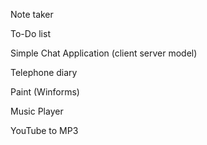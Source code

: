 
Note taker

To-Do list

Simple Chat Application (client server model)

Telephone diary

Paint (Winforms)

Music Player

YouTube to MP3

